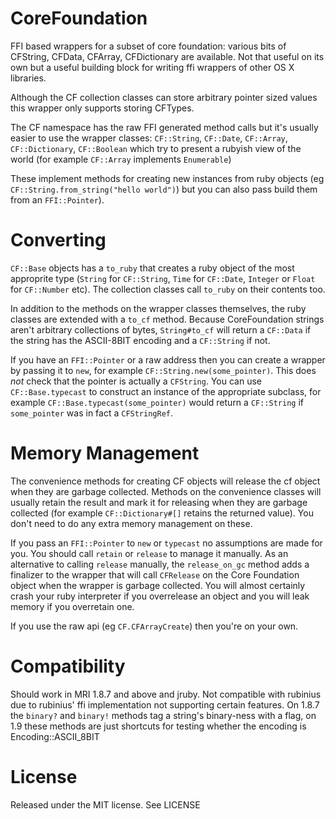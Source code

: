 
CoreFoundation
==============

FFI based wrappers for a subset of core foundation: various bits of CFString, CFData, CFArray, CFDictionary are available. Not that useful on its own but a useful building block for writing ffi wrappers of other OS X libraries.

Although the CF collection classes can store arbitrary pointer sized values this wrapper only supports storing CFTypes.

The CF namespace has the raw FFI generated method calls but it's usually easier to use the wrapper classes: `CF::String`, `CF::Date`, `CF::Array`, `CF::Dictionary`, `CF::Boolean` which try to present a rubyish view of the world (for example `CF::Array` implements `Enumerable`)

These implement methods for creating new instances from ruby objects (eg `CF::String.from_string("hello world")`) but you can also pass build them from an `FFI::Pointer`).

Converting
===========

`CF::Base` objects has a `to_ruby` that creates a ruby object of the most approprite type (`String` for `CF::String`, `Time` for `CF::Date`, `Integer` or `Float` for `CF::Number` etc). The collection classes call `to_ruby` on their contents too.

In addition to the methods on the wrapper classes themselves, the ruby classes are extended with a `to_cf` method. Because CoreFoundation strings aren't arbitrary collections of bytes, `String#to_cf` will return a `CF::Data` if the string has the ASCII-8BIT encoding and a `CF::String` if not.

If you have an `FFI::Pointer` or a raw address then you can create a wrapper by passing it to `new`, for example `CF::String.new(some_pointer)`. This does *not* check that the pointer is actually a `CFString`. You can use `CF::Base.typecast` to construct an instance of the appropriate subclass, for example `CF::Base.typecast(some_pointer)` would return a `CF::String` if `some_pointer` was in fact a `CFStringRef`.

Memory Management
=================

The convenience methods for creating CF objects will release the cf object when they are garbage collected. Methods on the convenience classes will usually retain the result and mark it for releasing when they are garbage collected (for example `CF::Dictionary#[]` retains the returned value). You don't need to do any extra memory management on these.

If you pass an `FFI::Pointer` to `new` or `typecast` no assumptions are made for you. You should call `retain` or `release` to manage it manually. As an alternative to calling `release` manually,  the `release_on_gc` method adds a finalizer to the wrapper that will call `CFRelease` on the Core Foundation object when the wrapper is garbage collected. You will almost certainly crash your ruby interpreter if you overrelease an object and you will leak memory if you overretain one.

If you use the raw api (eg `CF.CFArrayCreate`) then you're on your own.


Compatibility
=============

Should work in MRI 1.8.7 and above and jruby. Not compatible with rubinius due to rubinius' ffi implementation not supporting certain features. On 1.8.7 the `binary?` and `binary!` methods tag a string's binary-ness with a flag, on 1.9 these methods are just shortcuts for testing whether the encoding is Encoding::ASCII_8BIT

License
=======

Released under the MIT license. See LICENSE

